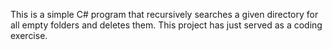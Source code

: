 This is a simple C# program that recursively searches a given directory for all empty folders and deletes them. 
This project has just served as a coding exercise.
